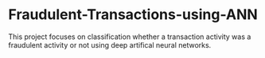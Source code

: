 # Fraudulent-Transactions-using-ANN
This project focuses on classification whether a transaction activity was a fraudulent activity or not using deep artifical neural networks.
